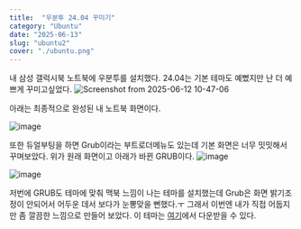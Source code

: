 ```yaml
---
title:  "우분투 24.04 꾸미기"
category: "Ubuntu"
date: "2025-06-13"
slug: "ubuntu2"
cover: "./ubuntu.png"
---
```


내 삼성 갤럭시북 노트북에 우분투를 설치했다.
24.04는 기본 테마도 예뻤지만 난 더 예쁘게 꾸미고싶었다.
![Screenshot from 2025-06-12 10-47-06](https://github.com/user-attachments/assets/e70c2e12-9dd8-4626-aa4a-a18c4828efab)

아래는 최종적으로 완성된 내 노트북 화면이다.

![image](https://github.com/user-attachments/assets/a39d72f8-98b5-4a3b-80e2-0aa05857a991)

또한 듀얼부팅을 하면 Grub이라는 부트로더메뉴도 있는데 기본 화면은 너무 밋밋해서 꾸며보았다. 위가 원래 화면이고 아래가 바뀐 GRUB이다.
![image](https://github.com/user-attachments/assets/0e7a9cfa-f771-49d7-94e4-457a77559896)

![image](https://github.com/user-attachments/assets/04d587ba-ebed-4963-bbee-7b9fdb1adbe7)

저번에 GRUB도 테마에 맞춰 맥북 느낌이 나는 테마를 설치했는데 Grub은 화면 밝기조정이 안되어서 어두운 데서 보다가 눈뽕맞을 뻔했다.ㅜ 그래서 이번엔 내가 직접 어둡지만 좀 깔끔한 느낌으로 만들어 보았다.
이 테마는 [여기](https://github.com/aisntb/grub)에서 다운받을 수 있다.




